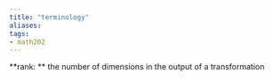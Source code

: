 ```yaml
---
title: "terminology"
aliases: 
tags: 
- math202
---
```


**rank: ** the number of dimensions in the output of a transformation
 